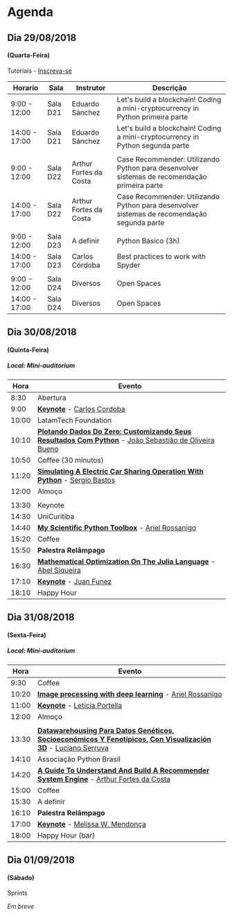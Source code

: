 # Agenda

## Dia 29/08/2018
#### (Quarta-Feira)

Tutoriais - [Inscreva-se](https://goo.gl/forms/oXNCeeo8lUYIcOpy1)

| Horario | Sala | Instrutor | Descrição |
| ------- | ---- | --------- | --------- |
| 9:00 - 12:00 | Sala D21 | Eduardo Sánchez | Let's build a blockchain! Coding a mini-cryptocurrency in Python primeira parte |
| 14:00 - 17:00 | Sala D21 | Eduardo Sánchez | Let's build a blockchain! Coding a mini-cryptocurrency in Python segunda parte |
| | | | |
| 9:00 - 12:00 | Sala D22 | Arthur Fortes da Costa | Case Recommender: Utilizando Python para desenvolver sistemas de recomendação primeira parte |
| 14:00 - 17:00 | Sala D22 | Arthur Fortes da Costa | Case Recommender: Utilizando Python para desenvolver sistemas de recomendação segunda parte |
| | | | |
| 9:00 - 12:00 | Sala D23 | A definir | Python Básico (3h) |
| 14:00 - 17:00 | Sala D23 | Carlos Córdoba | Best practices to work with Spyder |
| | | | |
| 9:00 - 12:00 | Sala D24 | Diversos | Open Spaces |
| 14:00 - 17:00 | Sala D24 | Diversos | Open Spaces |


## Dia 30/08/2018
#### (Quinta-Feira)
##### Local: Mini-auditorium

| Hora | Evento |
| ----- | ------ |
| 8:30 | Abertura |
| 9:00 | [**Keynote**](../program/submissions/#/talks) - [Carlos Cordoba](../program/submissions/#/speakers) |
| 10:00 | LatamTech Foundation |
| 10:10 | [**Plotando Dados Do Zero: Customizando Seus Resultados Com Python**](../program/submissions/#/talks) - [João Sebastião de Oliveira Bueno](../program/submissions/#/speakers) |
| 10:50 | Coffee (30 minutos) |
| 11:20 | [**Simulating A Electric Car Sharing Operation With Python**](../program/submissions/#/talks) - [Sergio Bastos](../program/submissions/#/speakers) |
| 12:00 | Almoço |
| | |
| 13:30 | Keynote |
| 14:30 | UniCuritiba |
| 14:40 | [**My Scientific Python Toolbox**](../program/submissions/#/talks) - [Ariel Rossanigo](../program/submissions/#/speakers) |
| 15:20 | Coffee |
| 15:50 | **Palestra Relâmpago** |
| 16:30 | [**Mathematical Optimization On The Julia Language**](../program/submissions/#/talks) - [Abel Siqueira](../program/submissions/#/speakers) |
| 17:10 | [**Keynote**](../program/submissions/#/talks) - [Juan Funez](../program/submissions/#/speakers) |
| 18:10 | Happy Hour |

## Dia 31/08/2018
#### (Sexta-Feira)
##### Local: Mini-auditorium

| Hora | Evento |
| ---- | ------ |
| 9:30  | Coffee |
| 10:20 | [**Image processing with deep learning**](../program/submissions/#/talks) - [Ariel Rossanigo](../program/submissions/#/speakers) |
| 11:00 | [**Keynote**](../program/submissions/#/talks) - [Leticia Portella](../program/submissions/#/speakers) |
| 12:00 | Almoço   |
| | |
| 13:30 | [**Datawarehousing Para Datos Genéticos, Socioeconómicos Y Fenotípicos, Con Visualización 3D**](../program/submissions/#/talks) - [Luciano Serruya](../program/submissions/#/speakers) |
| 14:10 | Associação Python Brasil |
| 14:20 | [**A Guide To Understand And Build A Recommender System Engine**](../program/submissions/#/talks) - [Arthur Fortes da Costa](../program/submissions/#/speakers) |
| 15:00 | Coffee |
| 15:30 | A definir |
| 16:10 | **Palestra Relâmpago** |
| 17:00 | [**Keynote**](../program/submissions/#/talks) - [Melissa W. Mendonça](../program/submissions/#/speakers) |
| 18:00 | Happy Hour (bar) |

## Dia 01/09/2018
#### (Sábado)

Sprints

*Em breve*
